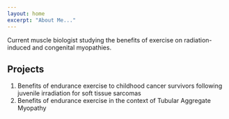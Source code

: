 ```yaml
---
layout: home
excerpt: "About Me..."
---
```


Current muscle biologist studying the benefits of exercise on radiation-induced and congenital myopathies.

## Projects

1. Benefits of endurance exercise to childhood cancer survivors following juvenile irradiation for soft tissue sarcomas
2. Benefits of endurance exercise in the context of Tubular Aggregate Myopathy


